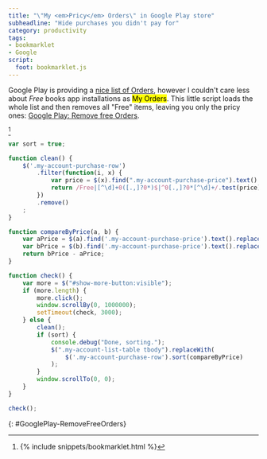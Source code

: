 ```yaml
---
title: "\"My <em>Pricy</em> Orders\" in Google Play store"
subheadline: "Hide purchases you didn't pay for"
category: productivity
tags:
- bookmarklet
- Google
script:
  foot: bookmarklet.js
---
```


Google Play is providing a <a href="https://play.google.com/store/account" target="_blank">nice list of Orders</a>, 
however I couldn't care less about *Free* books app installations as <mark>My Orders</mark>.
This little script loads the whole list and then removes all "Free" items, leaving you only the pricy ones: 
<a class="bookmarklet" href="#GooglePlay-RemoveFreeOrders">Google Play: Remove free Orders</a>.
<!--more-->
[^1]

```javascript
var sort = true;

function clean() {
	$('.my-account-purchase-row')
		.filter(function(i, x) {
			var price = $(x).find(".my-account-purchase-price").text().trim();
			return /Free|[^\d]+0([.,]?0*)$|^0[.,]?0*[^\d]+/.test(price);
		})
		.remove()
	;
}

function compareByPrice(a, b) {
	var aPrice = $(a).find('.my-account-purchase-price').text().replace(/[^0-9,.;]/g, "");
	var bPrice = $(b).find('.my-account-purchase-price').text().replace(/[^0-9,.;]/g, "");
	return bPrice - aPrice;
}

function check() {
	var more = $("#show-more-button:visible");
	if (more.length) {
		more.click();
		window.scrollBy(0, 1000000);
		setTimeout(check, 3000);
	} else {
		clean();
		if (sort) {
			console.debug("Done, sorting.");
			$(".my-account-list-table tbody").replaceWith(
				$('.my-account-purchase-row').sort(compareByPrice)
			);
		}
		window.scrollTo(0, 0);
	}
}

check();
```
{: #GooglePlay-RemoveFreeOrders}

[^1]: {% include snippets/bookmarklet.html %}

